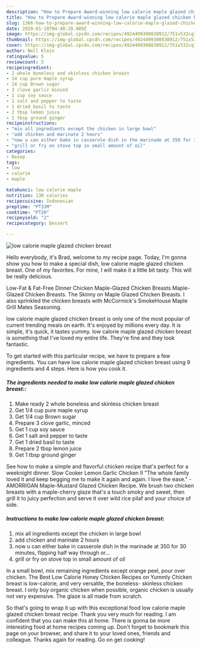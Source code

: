 ```yaml
---
description: "How to Prepare Award-winning low calorie maple glazed chicken breast"
title: "How to Prepare Award-winning low calorie maple glazed chicken breast"
slug: 1366-how-to-prepare-award-winning-low-calorie-maple-glazed-chicken-breast
date: 2020-01-10T04:48:28.889Z
image: https://img-global.cpcdn.com/recipes/4924499308838912/751x532cq70/low-calorie-maple-glazed-chicken-breast-recipe-main-photo.jpg
thumbnail: https://img-global.cpcdn.com/recipes/4924499308838912/751x532cq70/low-calorie-maple-glazed-chicken-breast-recipe-main-photo.jpg
cover: https://img-global.cpcdn.com/recipes/4924499308838912/751x532cq70/low-calorie-maple-glazed-chicken-breast-recipe-main-photo.jpg
author: Nell Klein
ratingvalue: 5
reviewcount: 5
recipeingredient:
- 2 whole boneless and skinless chicken breast
- 14 cup pure maple syrup
- 14 cup Brown sugar
- 3 clove garlic minced
- 1 cup soy sauce
- 1 salt and pepper to taste
- 1 dried basil to taste
- 2 tbsp lemon juice
- 1 tbsp ground ginger
recipeinstructions:
- "mix all ingredients except the chicken in large bowl"
- "add chicken and marinate 2 hours"
- "now u can either bake in casserole dish in the marinade at 350 for 30 minutes, flipping half way through or..."
- "grill or fry on stove top in small amount of oil"
categories:
- Resep
tags:
- low
- calorie
- maple

katakunci: low calorie maple
nutrition: 130 calories
recipecuisine: Indonesian
preptime: "PT33M"
cooktime: "PT2H"
recipeyield: "2"
recipecategory: Dessert

---
```



![low calorie maple glazed chicken breast](https://img-global.cpcdn.com/recipes/4924499308838912/751x532cq70/low-calorie-maple-glazed-chicken-breast-recipe-main-photo.jpg)

Hello everybody, it's Brad, welcome to my recipe page. Today, I'm gonna show you how to make a special dish, low calorie maple glazed chicken breast. One of my favorites. For mine, I will make it a little bit tasty. This will be really delicious.

Low-Fat &amp; Fat-Free Dinner Chicken Maple-Glazed Chicken Breasts Maple-Glazed Chicken Breasts. The Skinny on Maple Glazed Chicken Breasts. I also sprinkled the chicken breasts with McCormick&#39;s SmokeHouse Maple Grill Mates Seasoning.

low calorie maple glazed chicken breast is only one of the most popular of current trending meals on earth. It's enjoyed by millions every day. It is simple, it's quick, it tastes yummy. low calorie maple glazed chicken breast is something that I've loved my entire life. They're fine and they look fantastic.


To get started with this particular recipe, we have to prepare a few ingredients. You can have low calorie maple glazed chicken breast using 9 ingredients and 4 steps. Here is how you cook it.

##### The ingredients needed to make low calorie maple glazed chicken breast::

1. Make ready 2 whole boneless and skinless chicken breast
1. Get 1/4 cup pure maple syrup
1. Get 1/4 cup Brown sugar
1. Prepare 3 clove garlic, minced
1. Get 1 cup soy sauce
1. Get 1 salt and pepper to taste
1. Get 1 dried basil to taste
1. Prepare 2 tbsp lemon juice
1. Get 1 tbsp ground ginger


See how to make a simple and flavorful chicken recipe that&#39;s perfect for a weeknight dinner. Slow Cooker Lemon Garlic Chicken II &#34;The whole family loved it and keep begging me to make it again and again. I love the ease.&#34; - AMORRIGAN Maple-Mustard Glazed Chicken Recipe. We brush two chicken breasts with a maple-cherry glaze that&#39;s a touch smoky and sweet, then grill it to juicy perfection and serve it over wild rice pilaf and your choice of side. 

##### Instructions to make low calorie maple glazed chicken breast:

1. mix all ingredients except the chicken in large bowl
1. add chicken and marinate 2 hours
1. now u can either bake in casserole dish in the marinade at 350 for 30 minutes, flipping half way through or...
1. grill or fry on stove top in small amount of oil


In a small bowl, mix remaining ingredients except orange peel, pour over chicken. The Best Low Calorie Honey Chicken Recipes on Yummly Chicken breast is low-calorie, and very versatile, the boneless- skinless chicken breast. I only buy organic chicken when possible, organic chicken is usually not very expensive. The glaze is all made from scratch. 

So that's going to wrap it up with this exceptional food low calorie maple glazed chicken breast recipe. Thank you very much for reading. I am confident that you can make this at home. There is gonna be more interesting food at home recipes coming up. Don't forget to bookmark this page on your browser, and share it to your loved ones, friends and colleague. Thanks again for reading. Go on get cooking!

